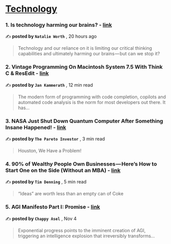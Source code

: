 
<h1><a href=https://medium.com/tag/technology/recommended target="_blank" rel="noopener noreferrer">Technology</a></h1>
<h3>1. Is technology harming our brains? - <a href=https://medium.com/user-experience-design-1/is-technology-harming-our-brains-181512c76d4c?source=tag_recommended_feed---------0-84----------technology----------f619df3d_4534_4c7b_bdd3_66f2cd36a0d3------- target="_blank" rel="noopener noreferrer">link</a></h3>

✍️ **posted by `Natalie Worth`** <date> , 20 hours ago</date>

<blockquote>Technology and our reliance on it is limiting our critical thinking capabilities and ultimately harming our brains — but can we stop it?</blockquote>

<h3>2. Vintage Programming On Macintosh System 7.5 With Think C & ResEdit - <a href=https://medium.com/@jankammerath/vintage-programming-on-macintosh-system-7-5-with-think-c-resedit-5d05c23a8016?source=tag_recommended_feed---------1-107----------technology----------f619df3d_4534_4c7b_bdd3_66f2cd36a0d3------- target="_blank" rel="noopener noreferrer">link</a></h3>

✍️ **posted by `Jan Kammerath`** <date> , 12 min read</date>

<blockquote>The modern form of programming with code completion, copilots and automated code analysis is the norm for most developers out there. It has…</blockquote>

<h3>3. NASA Just Shut Down Quantum Computer After Something Insane Happened! - <a href=https://medium.com/@pareto_investor/nasa-just-shut-down-quantum-computer-after-something-insane-happened-6ddd6ff1d105?source=tag_recommended_feed---------2-85----------technology----------f619df3d_4534_4c7b_bdd3_66f2cd36a0d3------- target="_blank" rel="noopener noreferrer">link</a></h3>

✍️ **posted by `The Pareto Investor`** <date> , 3 min read</date>

<blockquote>Houston, We Have a Problem!</blockquote>

<h3>4. 90% of Wealthy People Own Businesses — Here’s How to Start One on the Side (Without an MBA) - <a href=https://medium.com/entrepreneur-s-handbook/90-of-wealthy-people-own-businesses-heres-how-to-start-one-on-the-side-without-an-mba-fd46ecf1a438?source=tag_recommended_feed---------3-84----------technology----------f619df3d_4534_4c7b_bdd3_66f2cd36a0d3------- target="_blank" rel="noopener noreferrer">link</a></h3>

✍️ **posted by `Tim Denning`** <date> , 5 min read</date>

<blockquote>“Ideas” are worth less than an empty can of Coke</blockquote>

<h3>5. AGI Manifesto Part I: Promise - <a href=https://medium.com/@chappyasel/agi-manifesto-promise-7fb056293f67?source=tag_recommended_feed---------4-107----------technology----------f619df3d_4534_4c7b_bdd3_66f2cd36a0d3------- target="_blank" rel="noopener noreferrer">link</a></h3>

✍️ **posted by `Chappy Asel`** <date> , Nov 4</date>

<blockquote>Exponential progress points to the imminent creation of AGI, triggering an intelligence explosion that irreversibly transforms…</blockquote>

